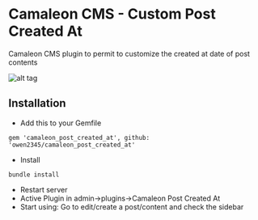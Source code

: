 # Camaleon CMS - Custom Post Created At
Camaleon CMS plugin to permit to customize the created at date of post contents

![alt tag](https://github.com/owen2345/camaleon_post_created_at/blob/master/camaleon-cms-rails-created_at_plugin.png)

## Installation
* Add this to your Gemfile
```
gem 'camaleon_post_created_at', github: 'owen2345/camaleon_post_created_at'
```
* Install
```
bundle install
```
* Restart server
* Active Plugin in admin->plugins->Camaleon Post Created At
* Start using: Go to edit/create a post/content and check the sidebar
